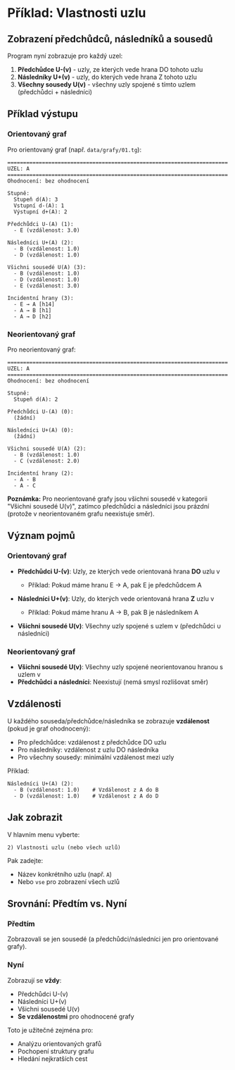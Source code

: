 # Příklad: Vlastnosti uzlu

## Zobrazení předchůdců, následníků a sousedů

Program nyní zobrazuje pro každý uzel:

1. **Předchůdce U-(v)** - uzly, ze kterých vede hrana DO tohoto uzlu
2. **Následníky U+(v)** - uzly, do kterých vede hrana Z tohoto uzlu  
3. **Všechny sousedy U(v)** - všechny uzly spojené s tímto uzlem (předchůdci + následníci)

## Příklad výstupu

### Orientovaný graf

Pro orientovaný graf (např. `data/grafy/01.tg`):

```
======================================================================
UZEL: A
======================================================================
Ohodnocení: bez ohodnocení

Stupně:
  Stupeň d(A): 3
  Vstupní d-(A): 1
  Výstupní d+(A): 2

Předchůdci U-(A) (1):
  - E (vzdálenost: 3.0)

Následníci U+(A) (2):
  - B (vzdálenost: 1.0)
  - D (vzdálenost: 1.0)

Všichni sousedé U(A) (3):
  - B (vzdálenost: 1.0)
  - D (vzdálenost: 1.0)
  - E (vzdálenost: 3.0)

Incidentní hrany (3):
  - E → A [h14]
  - A → B [h1]
  - A → D [h2]
```

### Neorientovaný graf

Pro neorientovaný graf:

```
======================================================================
UZEL: A
======================================================================
Ohodnocení: bez ohodnocení

Stupně:
  Stupeň d(A): 2

Předchůdci U-(A) (0):
  (žádní)

Následníci U+(A) (0):
  (žádní)

Všichni sousedé U(A) (2):
  - B (vzdálenost: 1.0)
  - C (vzdálenost: 2.0)

Incidentní hrany (2):
  - A - B
  - A - C
```

**Poznámka:** Pro neorientované grafy jsou všichni sousedé v kategorii "Všichni sousedé U(v)", zatímco předchůdci a následníci jsou prázdní (protože v neorientovaném grafu neexistuje směr).

## Význam pojmů

### Orientovaný graf

- **Předchůdci U-(v)**: Uzly, ze kterých vede orientovaná hrana **DO** uzlu v
  - Příklad: Pokud máme hranu E → A, pak E je předchůdcem A
  
- **Následníci U+(v)**: Uzly, do kterých vede orientovaná hrana **Z** uzlu v
  - Příklad: Pokud máme hranu A → B, pak B je následníkem A

- **Všichni sousedé U(v)**: Všechny uzly spojené s uzlem v (předchůdci ∪ následníci)

### Neorientovaný graf

- **Všichni sousedé U(v)**: Všechny uzly spojené neorientovanou hranou s uzlem v
- **Předchůdci a následníci**: Neexistují (nemá smysl rozlišovat směr)

## Vzdálenosti

U každého souseda/předchůdce/následníka se zobrazuje **vzdálenost** (pokud je graf ohodnocený):

- Pro předchůdce: vzdálenost z předchůdce DO uzlu
- Pro následníky: vzdálenost z uzlu DO následníka
- Pro všechny sousedy: minimální vzdálenost mezi uzly

Příklad:
```
Následníci U+(A) (2):
  - B (vzdálenost: 1.0)    # Vzdálenost z A do B
  - D (vzdálenost: 1.0)    # Vzdálenost z A do D
```

## Jak zobrazit

V hlavním menu vyberte:
```
2) Vlastnosti uzlu (nebo všech uzlů)
```

Pak zadejte:
- Název konkrétního uzlu (např. `A`)
- Nebo `vse` pro zobrazení všech uzlů

## Srovnání: Předtím vs. Nyní

### Předtím
Zobrazovali se jen sousedé (a předchůdci/následníci jen pro orientované grafy).

### Nyní
Zobrazují se **vždy**:
- Předchůdci U-(v)
- Následníci U+(v)  
- Všichni sousedé U(v)
- **Se vzdálenostmi** pro ohodnocené grafy

Toto je užitečné zejména pro:
- Analýzu orientovaných grafů
- Pochopení struktury grafu
- Hledání nejkratších cest

